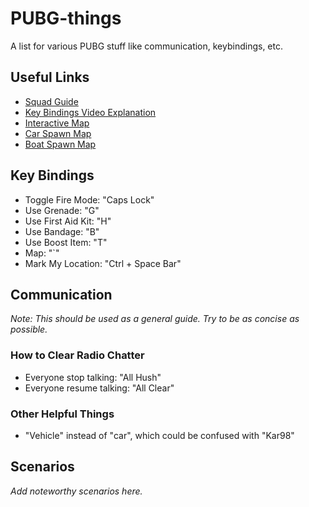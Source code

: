 # PUBG-things
A list for various PUBG stuff like communication, keybindings, etc.

## Useful Links
* [Squad Guide](http://www.pcgamer.com/pubg-squad-guide/)
* [Key Bindings Video Explanation](https://www.bestpubg.com/guide-important-custom-key-bindings-playerunknowns-battlegrounds-pubg/)
* [Interactive Map](https://pubgmap.io/)
* [Car Spawn Map](http://indieobscura.com/article/1038/car-spawn-locations-in-playerunknowns-battlegrounds)
* [Boat Spawn Map](http://indieobscura.com/article/1072/all-boat-spawn-locations-in-playerunknowns-battlegrounds)

## Key Bindings
* Toggle Fire Mode: "Caps Lock"
* Use Grenade: "G"
* Use First Aid Kit: "H"
* Use Bandage: "B"
* Use Boost Item: "T"
* Map: "`"
* Mark My Location: "Ctrl + Space Bar"

## Communication
_Note: This should be used as a general guide.  Try to be as concise as possible._
### How to Clear Radio Chatter
* Everyone stop talking:  "All Hush"
* Everyone resume talking: "All Clear"

### Other Helpful Things
* "Vehicle" instead of "car", which could be confused with "Kar98"


## Scenarios
_Add noteworthy scenarios here._

